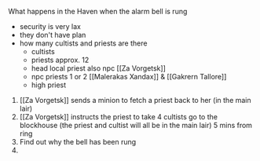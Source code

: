 What happens in the Haven when the alarm bell is rung

- security is very lax
- they don't have plan
- how many cultists and priests are there
	- cultists 
	- priests approx. 12
	- head local priest also npc [[Za Vorgetsk]]
	- npc priests 1 or 2 [[Malerakas Xandax]] & [[Gakrern Tallore]]
	- high priest

1. [[Za Vorgetsk]] sends a minion to fetch a priest back to her (in the main lair)
2. [[Za Vorgetsk]] instructs the priest to take 4 cultists go to the blockhouse (the priest and cultist will all be in the main lair) 5 mins from ring
3. Find out why the bell has been rung
4. 